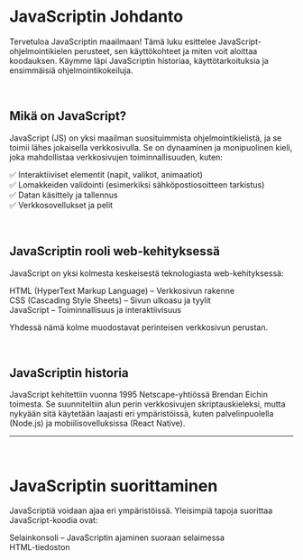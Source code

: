# JavaScriptin Johdanto
Tervetuloa JavaScriptin maailmaan! Tämä luku esittelee JavaScript-ohjelmointikielen perusteet, sen käyttökohteet ja miten voit aloittaa koodauksen. Käymme läpi JavaScriptin historiaa, käyttötarkoituksia ja ensimmäisiä ohjelmointikokeiluja.

<br>

## Mikä on JavaScript?

JavaScript (JS) on yksi maailman suosituimmista ohjelmointikielistä, ja se toimii lähes jokaisella verkkosivulla. Se on dynaaminen ja monipuolinen kieli, joka mahdollistaa verkkosivujen toiminnallisuuden, kuten:

✅ Interaktiiviset elementit (napit, valikot, animaatiot)  
✅ Lomakkeiden validointi (esimerkiksi sähköpostiosoitteen tarkistus)  
✅ Datan käsittely ja tallennus  
✅ Verkkosovellukset ja pelit  

<br>

## JavaScriptin rooli web-kehityksessä


JavaScript on yksi kolmesta keskeisestä teknologiasta web-kehityksessä:

HTML (HyperText Markup Language) – Verkkosivun rakenne  
CSS (Cascading Style Sheets) – Sivun ulkoasu ja tyylit  
JavaScript – Toiminnallisuus ja interaktiivisuus  

Yhdessä nämä kolme muodostavat perinteisen verkkosivun perustan.

<br>

## JavaScriptin historia

JavaScript kehitettiin vuonna 1995 Netscape-yhtiössä Brendan Eichin toimesta. Se suunniteltiin alun perin verkkosivujen skriptauskieleksi, mutta nykyään sitä käytetään laajasti eri ympäristöissä, kuten palvelinpuolella (Node.js) ja mobiilisovelluksissa (React Native).

  ---
<br>

# JavaScriptin suorittaminen
JavaScriptiä voidaan ajaa eri ympäristöissä. Yleisimpiä tapoja suorittaa JavaScript-koodia ovat:

Selainkonsoli – JavaScriptin ajaminen suoraan selaimessa  
HTML-tiedoston <script>-elementti – JavaScript koodataan suoraan verkkosivulle  
Ulkoinen JavaScript-tiedosto (.js) – Koodi tallennetaan erilliseen tiedostoon ja liitetään verkkosivuun  
Node.js-palvelinympäristö – JavaScriptiä voidaan käyttää myös verkkopalvelinten ohjelmointiin  



## JavaScriptin ajaminen selainkonsolissa
JavaScriptiä voidaan suorittaa suoraan verkkoselaimen kehittäjätyökaluissa. Voit avata konsolin seuraavasti:

Paina F12 tai Ctrl + Shift + J

Kirjoita konsoliin seuraava komento ja paina Enter:

```js
console.log("Hei maailma!");
```
Tämän komennon pitäisi tulostaa "Hei maailma!" selaimen konsoliin.



## JavaScriptin lisääminen HTML-tiedostoon

Voit lisätä JavaScriptin verkkosivulle HTML-tiedostossa käyttäen <script>-elementtiä:

```html
<!DOCTYPE html>
<html lang="fi">
<head>
    <meta charset="UTF-8">
    <title>Ensimmäinen JavaScript</title>
</head>
<body>
    <h1>Tervetuloa JavaScriptiin!</h1>
    <script>
        alert("JavaScript toimii!");
    </script>
</body>
</html>
```

Kun sivu avataan selaimessa, JavaScript näyttää ponnahdusikkunan, jossa lukee "JavaScript toimii!".



## Ulkoinen JavaScript-tiedosto (.js)

On suositeltavaa kirjoittaa JavaScript erilliseen tiedostoon, jolloin koodi on helpompi ylläpitää ja uudelleenkäyttää. Ulkoinen tiedosto voidaan määrittää HTML:n <script>-elementissä

📄 HTML-tiedosto (index.html):
```html
<!DOCTYPE html>
<html lang="fi">
<head>
    <meta charset="UTF-8">
    <title>JavaScript-tiedosto</title>
    <script src="script.js"></script>  
</head>
<body>
    <h1>JavaScript ladattu ulkoisesta tiedostosta</h1>
</body>
</html>
```
📄 JavaScript-tiedosto (script.js):

```js
console.log("JavaScript ladattu erillisestä tiedostosta!");
```
Nyt selain suorittaa script.js-tiedoston komennot HTML-sivun latautuessa.

---



# JavaScriptin ensimmäiset komennot
Seuraavaksi opimme ensimmäisiä komentoja, joilla voimme tulostaa tietoa ja tehdä yksinkertaisia vuorovaikutuksia käyttäjän kanssa.



### console.log() – Tulostaminen konsoliin  
console.log()-komennolla voimme tulostaa viestejä konsoliin:

```js
console.log("Tämä on ensimmäinen JavaScript-komentoni!");
```



### alert() – Ponnahdusikkunan näyttäminen  
alert() näyttää yksinkertaisen ilmoitusikkunan:

```js
alert("Tämä on JavaScriptin alert!");
```



### prompt() – Käyttäjän syötteen kysyminen  
prompt() kysyy käyttäjältä tietoa ja tallentaa sen muuttujaan:

```js
let nimi = prompt("Mikä on nimesi?");
console.log("Hei, " + nimi + "!");
```



### confirm() – Käyttäjän valinnan varmistaminen  
confirm() näyttää ponnahdusikkunan, jossa käyttäjä voi valita OK tai Peruuta:

```js
let vastaus = confirm("Haluatko jatkaa?");
console.log("Käyttäjän vastaus: " + vastaus);
```

<br>

# Muuttujat ja tietotyypit

Kun alamme kirjoittaa JavaScript-koodia, meidän täytyy pystyä tallentamaan ja käsittelemään tietoa. Tässä luvussa opimme, kuinka JavaScript käsittelee muuttujia ja millaisia tietotyyppejä kielessä on.

  
## Mitä ovat muuttujat (variables)?

Muuttuja on säiliö, johon voidaan tallentaa tietoa. Kun ohjelma suoritetaan, se voi tallentaa tietoa muuttujaan ja käyttää sitä myöhemmin.

JavaScriptissä muuttujia voidaan luoda kolmella eri avainsanalla:

var (vanhentunut, mutta edelleen käytössä)  
let (suositeltu tapa muuttujien luomiseen)  
const (vakio, jonka arvoa ei voi muuttaa)  

### Esimerkki muuttujan luomisesta:

```js
let nimi = "Anna";
console.log(nimi); // Tulostaa: Anna
```

### Esimerkki muuttujan arvon muuttamisesta:

```js
let ikä = 25;
ikä = 26;
console.log(ikä); // Tulostaa: 26
```

###Vakion (const) käyttö:

```js
const syntymavuosi = 1995;
console.log(syntymavuosi); // Tulostaa: 1995
```
> [!Caution]
> Koska const-muuttujia ei voi muuttaa, seuraava rivi aiheuttaisi virheen:
``` js
syntymavuosi = 2000; // Tämä ei ole sallittua!
```

Jos haluat tietää tarkemmin näiden muuttujien eroista voit lukea lisää [täältä]([url](https://www.freecodecamp.org/news/var-let-and-const-whats-the-difference/))


## Tietotyypit JavaScriptissä

JavaScript tukee useita eri tietotyyppejä, jotka voidaan jakaa kahteen pääryhmään:

Perustietotyypit (Primitive types)  
Oliopohjaiset tietotyypit (Reference types)  

### Perustietotyypit
Perustietotyypit ovat yksinkertaisia arvoja, joita ei voi jakaa pienempiin osiin.

3.2 string – Merkkijonot
3.2.1 Mikä on merkkijono?
Merkkijono (string) on tekstimuotoinen tieto, joka on kirjoitettu lainausmerkkeihin:

js
Copy
Edit
let teksti1 = "Tämä on merkkijono";
let teksti2 = 'Myös tämä on merkkijono';
let teksti3 = `Tämäkin on merkkijono`;
Voimme käyttää joko yksinkertaisia ('), kaksoislainausmerkkejä ("), tai takakysymysmerkkejä ( `, template literals).

3.2.2 Merkkijonojen yhdistäminen (concatenation)
js
Copy
Edit
let etunimi = "Anna";
let sukunimi = "Virtanen";

let kokoNimi = etunimi + " " + sukunimi;
console.log(kokoNimi); // "Anna Virtanen"
3.2.3 Template literals (${} sisällä backtick-merkeillä)
js
Copy
Edit
let ika = 25;
let tervehdys = `Hei, olen ${etunimi} ja olen ${ika} vuotta vanha.`;
console.log(tervehdys);
3.2.4 Merkkijonojen muokkaaminen
JavaScript tarjoaa useita funktioita merkkijonojen käsittelyyn:

js
Copy
Edit
let lause = "JavaScript on hauskaa!";
console.log(lause.length); // Pituus: 22
console.log(lause.toUpperCase()); // "JAVASCRIPT ON HAUSKAA!"
console.log(lause.toLowerCase()); // "javascript on hauskaa!"
console.log(lause.replace("hauskaa", "mahtavaa")); // "JavaScript on mahtavaa!"
console.log(lause.includes("Java")); // true
3.3 number – Numerot
JavaScriptissä on vain yksi numerotyyppi, joka sisältää sekä kokonaisluvut että desimaalit:

js
Copy
Edit
let kokonaisluku = 42;
let desimaaliluku = 3.14;
3.3.1 Laskutoimitukset numeroilla
Voimme käyttää JavaScriptin matemaattisia operaattoreita:

js
Copy
Edit
let a = 10;
let b = 3;

console.log(a + b); // 13
console.log(a - b); // 7
console.log(a * b); // 30
console.log(a / b); // 3.3333...
console.log(a % b); // 1 (jakojäännös)
console.log(a ** b); // 1000 (10^3)
3.3.2 Numerot merkkijonoina ja niiden muuntaminen
Joskus numerot ovat merkkijonoina ja ne täytyy muuntaa:

js
Copy
Edit
let tekstiNumero = "42";
let oikeaNumero = Number(tekstiNumero);

console.log(oikeaNumero + 1); // 43
console.log(typeof oikeaNumero); // "number"
Vastaavasti voimme muuntaa numeron merkkijonoksi:

js
Copy
Edit
let numero = 25;
let tekstina = String(numero);
console.log(tekstina); // "25"
console.log(typeof tekstina); // "string"
3.4 boolean – Totuusarvot
Boolean-arvot voivat olla vain kaksi mahdollista vaihtoehtoa:
✅ true (tosi)
❌ false (epätosi)

js
Copy
Edit
let onAikuinen = true;
let sataa = false;
3.4.1 Boolean-arvojen käyttäminen if-lauseessa
js
Copy
Edit
let ikä = 18;

if (ikä >= 18) {
    console.log("Olet täysi-ikäinen.");
} else {
    console.log("Olet alaikäinen.");
}
3.4.2 Boolean-arvon luominen vertaamalla
js
Copy
Edit
let x = 10;
let y = 5;

console.log(x > y); // true
console.log(x < y); // false
console.log(x === 10); // true
console.log(y !== 10); // true
3.5 undefined – Määrittelemätön arvo
Jos muuttujaa ei ole annettu arvoa, sen arvo on undefined:

js
Copy
Edit
let tuntematon;
console.log(tuntematon); // undefined
undefined voi myös syntyä, jos yritämme käyttää muuttujaa, jota ei ole olemassa:

js
Copy
Edit
console.log(eiOleOlemassa); // Virhe: eiOleOlemassa is not defined
3.6 null – Tyhjä arvo
null tarkoittaa tarkoituksella asetettua tyhjää arvoa:

js
Copy
Edit
let tieto = null;
console.log(tieto); // null
Toisin kuin undefined, null tarkoittaa, että arvo on tyhjennetty tietoisesti.









string	Merkkijono (teksti)	"Hei maailma!"
number	Luku (kokonaisluvut ja desimaalit)	42, 3.14
boolean	Totuusarvo (true tai false)	true, false
undefined	Muuttuja, jolle ei ole annettu arvoa	let x;
null	Tyhjä arvo	let y = null;
📌 Esimerkkejä perustietotyypeistä:

js
Copy
Edit
let teksti = "Tämä on merkkijono";
let numero = 2024;
let totuus = true;
let eiMaaritetty;
let tyhjaArvo = null;

console.log(teksti, numero, totuus, eiMaaritetty, tyhjaArvo);
2.2.2 Oliopohjaiset tietotyypit
Oliopohjaiset tietotyypit sisältävät tietoa rakenteellisessa muodossa. Näitä ovat esimerkiksi taulukot (arrays) ja oliot (objects).

Tietotyyppi	Kuvaus	Esimerkki
object	Monimutkaisempi tietorakenne, jossa on avain-arvopareja	{ nimi: "Anna", ikä: 25 }
array	Lista arvoja, joita voidaan käsitellä yhdessä	["omena", "banaani", "päärynä"]
📌 Esimerkkejä oliopohjaisista tietotyypeistä:

js
Copy
Edit
// Objekti (tietorakenne, jossa on avain-arvopareja)
let henkilo = {
    nimi: "Anna",
    ika: 25
};
console.log(henkilo.nimi); // Tulostaa: Anna

// Taulukko (lista arvoja)
let hedelmat = ["omena", "banaani", "päärynä"];
console.log(hedelmat[0]); // Tulostaa: omena
2.3 Muuttujien käyttö ja muuttujanimien säännöt
JavaScriptissä muuttujien nimet voivat sisältää kirjaimia, numeroita, alaviivoja (_) ja dollarimerkkejä ($).

2.3.1 Säännöt muuttujien nimeämiselle
✅ Sallitut muuttujanimet:

js
Copy
Edit
let etunimi = "Anna"; 
let _salasana = "salainen";
let $raha = 100;
❌ Virheelliset muuttujanimet:

js
Copy
Edit
let 2nro = 10;  // Ei voi alkaa numerolla
let nimi sukunimi = "Anna Virtanen"; // Ei voi sisältää välilyöntejä
let let = "varattu"; // Ei voi käyttää varattuja avainsanoja
2.3.2 CamelCase-nimeämistyyli
Yleisesti JavaScriptissä käytetään camelCase-tyyliä muuttujien nimissä:

js
Copy
Edit
let omaNimi = "Anna";
let ensimmainenKerta = true;
2.4 Tyyppimuunnokset
JavaScriptissä muuttujan tietotyyppi voi muuttua dynaamisesti.

📌 Automaattinen tyyppimuunnos:

js
Copy
Edit
let numero = "5" + 2; // Merkkijonon ja numeron yhdistäminen
console.log(numero); // Tulostaa: "52"
📌 Pakotettu tyyppimuunnos:

js
Copy
Edit
let luku = "10";
let oikeaLuku = Number(luku);
console.log(oikeaLuku); // Tulostaa: 10 (lukuna)
